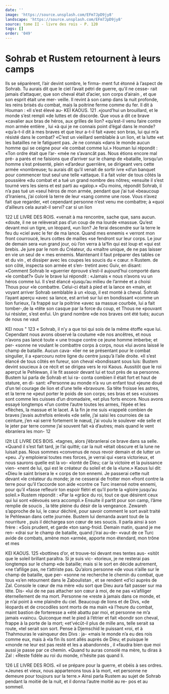 ```yaml
---
date: ''
image: 'https://source.unsplash.com/EFm7JpD9jy8'
landscape: 'https://source.unsplash.com/EFm7JpD9jy8'
source: tome II - livre des rois - P. 120
tags: []
order: '049'
---
```


# Sohrab et Rustem retournent à leurs camps

Ils se séparèrent, l’air devint sombre, le firma-
ment fut étonné à l’aspect de Sohrab. Tu aurais dit
que le ciel l’avait pétri de guerre, qu’il ne cesse-
rait jamais d’attaquer, que son cheval était d’acier,
son corps d’airain , et que son esprit était une mer- veille. Il revint à son camp dans la nuit profonde,
les reins brisés du combat, mais la poitrine ferme comme du fer. Il dit à Houman : «Il s’est élevé au-
KEÏ KAOUS. 121 .«jourd’hui un brouillard, et le monde s’est rempli
«de luttes et de discorde. Que vous a dit ce brave «cavalier aux bras de héros, aux grilles de lion? «qu’est-il venu faire contre mon armée entière , lui
«à qui je ne connais point d’égal dans le monde? «qu’a-t-il dit à mes braves et que leur a-t-il fait «avec son bras, lui qui m’a résisté dans le combat?
«C’est un vieillard semblable à un lion, et la lutte
«et les batailles ne le fatiguent pas. Je ne connais «dans le monde aucun homme qui se ceigne pour «le combat comme lui.»
Houman lui répondit : «Ton ordre était que l’ar-
«mée ne s’avancât pas. Nous étions encore mal pré-
a parés et ne faisions que d’arriver sur le champ de «bataille, lorsqu’un homme s’est présenté, plein
«d’ardeur guerrière, se dirigeant vers cette armée «nombreuse; tu aurais dit qu’il venait de sortir ivre «d’un banquet pour commencer tout seul une telle «attaque. Il a fait voler de tous côtés la poussière «du combat et a tué un grand nombre des nôtres; «ensuite il s’est tourné vers les siens et est parti au «galop.»
«Du moins, répondit Sohrab, il n’a pas tué un «seul héros de mon armée, pendant que j’ai tué «beaucoup d’Iraniens, j’ai coloré la terre de leur «sang comme une rose. Vous n’avez fait que regarder, «et cependant personne n’est venu me combattre; à «quoi d’ailleurs cela aurait-il servi? car si un lion

122 LE LIVRE DES ROIS.
«venait à ma rencontre, sache que, sans aucun. «doute, il ne se relèverait pas d’un coup de ma lourde «massue. Qu’est devant moi un tigre, un léopard,
«un lion? Je ferai descendre sur la terre le feu du «ciel avec le fer de ma lance. Quand mes ennemis « verront mon front courroucé, leurs cottes de mailles «se fendront sur leur corps. Le jour de demain sera «un grand jour, où l’on verra à la’fin qui est loup et
«qui est brebis. Je jure par le nom du Créateur, du «maître unique, de ne pas laisser en vie un seul de
« mes ennemis. Maintenant il faut préparer des tables
ce et du vin , et dissiper avec les coupes les soucis du « cœur. n
Rustem. de son côté, inspecta son armée et s’en-
tretint avec Guiv, en disant: «Comment Sohrab le «guerrier éprouvé s’est-il aujourd’hui comporté dans
«le combat?» Guiv le brave lui répondit : «Jamais
« nous n’avons vu un héros comme lui. Il s’est élancé
«jusqu’au milieu de l’armée et a choisi Thous pour
«le combattre. Celui-ci était à pied et la lance en «main, et voyant arriver Sohrab semblable à un «loup, il est monté à cheval. Sohrab l’ayant aperçu
«avec sa lance, est arrivé sur lui en bondissant «comme un lion furieux, l’a frappé sur la poitrine «avec sa massue courbée, lui a fait tomber-,de la «tête son casque par la force du coup, et Thous ne
«pouvant lui résister, s’est enfui. Un grand nombre «de nos braves ont été tués; aucun de nous ne vaut

KEl nous " 123 « Sohrab, il n’y a que toi qui sois de la même étoffe
«que lui. Cependant nous avons observé la coutume «de nos ancêtres, et nous n’avons pas lancé toute
« une troupe contre ce jeune homme imberbe; et per- «sonne ne voulant le combattre corps à corps, nous «lui avons laissé le champ de bataille. Aucun cava- «lier ne se présentant pour le combat singulier, il a «parcouru notre ligne du centre jusqu’à l’aile droite.
«Il s’est élancé de tous côtés en fureur, son cheval «bondissant sous luis:
Bustem devint soucieux à ce récit et se dirigea vers le roi Kaous. Aussitôt que le roi aperçut le Pehlewan, il le fit asseoir devant lui et tout près de sa personne. Bustem lui parla de Sohrab et lui ra- conta combien il était fort et haut de stature, en di- sant: «Personne au monde n’a vu un enfant tout «jeune doué d’un tel courage de lion et d’une telle «bravoure. Sa tête froisse les astres, et la terre ne «peut porter le poids de son corps; ses bras et ses
«cuisses sont comme les cuisses d’un dromadaire, «et plus forts encore. Nous avons essayé longtemps «l’un contre l’autre toutes les armes, l’épée et les
«flèches, la massue et le lacet. A la fin je me suis «rappelé combien de braves j’avais autrefois enlevés
«de selle, j’ai saisi les courroies de sa ceinture, j’en
«ai serré fortement le nœud, j’ai voulu le soulever
«de selle et le jeter par terre comme j’ai souvent fait «à d’autres; mais quand le vent ébranlera les mon-
12

I2lt LE LIVRE DES BOIS.
«tagnes, alors j’ébranlerai ce brave dans sa selle. «Quand il s’est fait tard, je l’ai quitté; car la nuit
«était obscure et la lune ne luisait pas. Nous sommes «convenus de nous revoir demain et de lutter un «peu. J’y emploierai toutes mes forces, je verrai qui «sera victorieux, et nous saurons quelle est la vo- «lonté de Dieu; car la victoire et la puissance vien-
«nent de lui, qui est le créateur du soleil et de la «lune.» Kaous lui dit: «Dieu le saint brisera le
« corps de ton ennemi. Je passerai cette nuit devant «le créateur du monde; je ne cesserai de frotter mon «front contre la terre pour qu’il t’accorde son aide «contre ce Turc insensé notre ennemi, pour qu’il
«fasse refleurir ton espoir flétri et qu’il porte la
«gloire jusqu’au soleil.» Rustem répondit : «Par la
«grâce du roi, tout ce que désirent ceux qui lui sont «dévoués sera accompli.»
Ensuite il partit pour son camp, l’âme remplie de
soucis , la tête pleine du désir de la vengeance. Zewareh s’approche de lui, le cœur déchiré, pour
savoir comment le sort avait traité le Pehlewan dans cette journée. Bustem lui demanda avant tout de la nourriture , puis il déchargea son cœur de ses soucis. Il parla ainsi à son frère : «Sois prudent, et garde «ton sang-froid. Demain matin, quand je me ren- «drai sur le champ de bataille, quand j’irai au-de- «vaut de ce Turc avide de combats, amène mon «armée, apporte mon étendard, mon trône et mes

KEI KAOUS. 125 «bottines d’or, et trouve-toi devant mes tentes aus-
«sitôt que le soleil brillant paraîtra. Si je suis vic- «torieux, je ne resterai pas longtemps sur le champ «de bataille; mais si le sort en décide autrement, «ne t’afilige pas, ne t’attriste pas. Qu’alors personne
«de vous n’aille sur le champ de bataille, que per- «sonne ne recherche le chemin du combat, que tous «s’en retournent dans le Zaboulistan , et se rendent «d’ici auprès de Zal. Console le cœur de ma mère
«du sort que Dieu aura fait passer sur ma tête. Dis- «lui de ne pas attacher son cœur à moi, de ne pas «s’afiliger éternellement de ma mort. Personne ne «reste à jamais dans ce monde, et je n’ai point à
«me plaindre du ciel. Beaucoup de lions et de Divs, «de léopards et de crocodiles sont morts de ma main «à l’heure du combat, maint bastion de forteresse a
«été abattu par moi, et personne ne m’a jamais «vaincu. Quiconque met le pied à l’étrier et fait «bondir son cheval, frappe à la porte de la mort; «et’vécût-il plus de mille ans, telle serait sa route,
«tel serait son sort. Pense à Djemschid le puissant «roi, et à Thahmouras le vainqueur des Divs : ja- «mais le monde n’a eu des rois comme eux, mais à
«la fin ils sont allés auprès de Dieu; et puisque le «monde ne leur est pas resté et les a abandonnés , il «faudra bien que moi aussi je passe par ce chemin. «Quand tu auras consolé ma mère, tu diras à Zal : «Reste fidèle au roi du monde, n’hésite pas quand
li.

126 LE LIVRE DES ROIS.
«il se prépare pour la guerre, et obéis à ses ordres.
«Jeunes et vieux, nous appartenons tous à la mort, «et personne ne demeure pour toujours sur la terre.» Ainsi parla Rustem au sujet de Sohrab pendant la moitié de la nuit, et il donna l’autre moitié au re-
pos et au sommeil.
